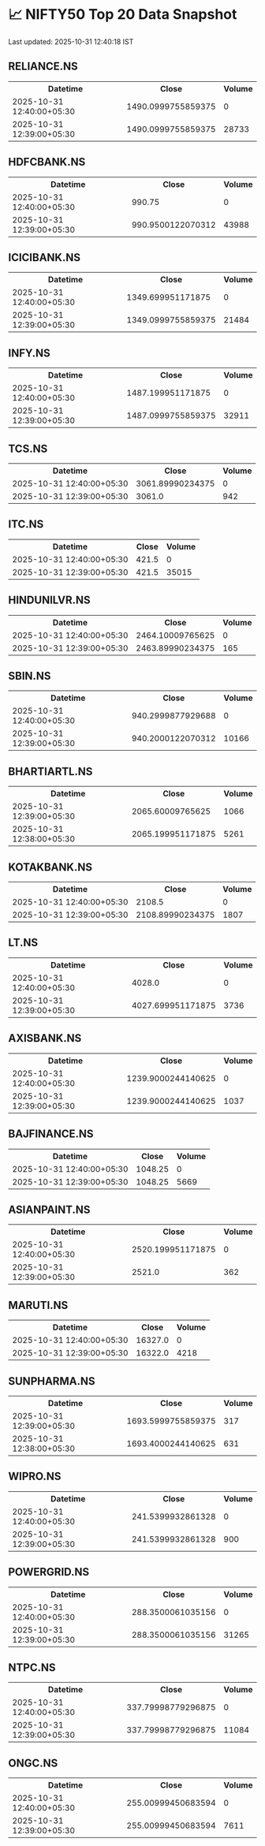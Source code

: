 # 📈 NIFTY50 Top 20 Data Snapshot

Last updated: 2025-10-31 12:40:18 IST

## RELIANCE.NS

<table>
  <tr><th>Datetime</th><th>Close</th><th>Volume</th></tr>
  <tr><td>2025-10-31 12:40:00+05:30</td><td>1490.0999755859375</td><td>0</td></tr>
  <tr><td>2025-10-31 12:39:00+05:30</td><td>1490.0999755859375</td><td>28733</td></tr>
</table>

## HDFCBANK.NS

<table>
  <tr><th>Datetime</th><th>Close</th><th>Volume</th></tr>
  <tr><td>2025-10-31 12:40:00+05:30</td><td>990.75</td><td>0</td></tr>
  <tr><td>2025-10-31 12:39:00+05:30</td><td>990.9500122070312</td><td>43988</td></tr>
</table>

## ICICIBANK.NS

<table>
  <tr><th>Datetime</th><th>Close</th><th>Volume</th></tr>
  <tr><td>2025-10-31 12:40:00+05:30</td><td>1349.699951171875</td><td>0</td></tr>
  <tr><td>2025-10-31 12:39:00+05:30</td><td>1349.0999755859375</td><td>21484</td></tr>
</table>

## INFY.NS

<table>
  <tr><th>Datetime</th><th>Close</th><th>Volume</th></tr>
  <tr><td>2025-10-31 12:40:00+05:30</td><td>1487.199951171875</td><td>0</td></tr>
  <tr><td>2025-10-31 12:39:00+05:30</td><td>1487.0999755859375</td><td>32911</td></tr>
</table>

## TCS.NS

<table>
  <tr><th>Datetime</th><th>Close</th><th>Volume</th></tr>
  <tr><td>2025-10-31 12:40:00+05:30</td><td>3061.89990234375</td><td>0</td></tr>
  <tr><td>2025-10-31 12:39:00+05:30</td><td>3061.0</td><td>942</td></tr>
</table>

## ITC.NS

<table>
  <tr><th>Datetime</th><th>Close</th><th>Volume</th></tr>
  <tr><td>2025-10-31 12:40:00+05:30</td><td>421.5</td><td>0</td></tr>
  <tr><td>2025-10-31 12:39:00+05:30</td><td>421.5</td><td>35015</td></tr>
</table>

## HINDUNILVR.NS

<table>
  <tr><th>Datetime</th><th>Close</th><th>Volume</th></tr>
  <tr><td>2025-10-31 12:40:00+05:30</td><td>2464.10009765625</td><td>0</td></tr>
  <tr><td>2025-10-31 12:39:00+05:30</td><td>2463.89990234375</td><td>165</td></tr>
</table>

## SBIN.NS

<table>
  <tr><th>Datetime</th><th>Close</th><th>Volume</th></tr>
  <tr><td>2025-10-31 12:40:00+05:30</td><td>940.2999877929688</td><td>0</td></tr>
  <tr><td>2025-10-31 12:39:00+05:30</td><td>940.2000122070312</td><td>10166</td></tr>
</table>

## BHARTIARTL.NS

<table>
  <tr><th>Datetime</th><th>Close</th><th>Volume</th></tr>
  <tr><td>2025-10-31 12:39:00+05:30</td><td>2065.60009765625</td><td>1066</td></tr>
  <tr><td>2025-10-31 12:38:00+05:30</td><td>2065.199951171875</td><td>5261</td></tr>
</table>

## KOTAKBANK.NS

<table>
  <tr><th>Datetime</th><th>Close</th><th>Volume</th></tr>
  <tr><td>2025-10-31 12:40:00+05:30</td><td>2108.5</td><td>0</td></tr>
  <tr><td>2025-10-31 12:39:00+05:30</td><td>2108.89990234375</td><td>1807</td></tr>
</table>

## LT.NS

<table>
  <tr><th>Datetime</th><th>Close</th><th>Volume</th></tr>
  <tr><td>2025-10-31 12:40:00+05:30</td><td>4028.0</td><td>0</td></tr>
  <tr><td>2025-10-31 12:39:00+05:30</td><td>4027.699951171875</td><td>3736</td></tr>
</table>

## AXISBANK.NS

<table>
  <tr><th>Datetime</th><th>Close</th><th>Volume</th></tr>
  <tr><td>2025-10-31 12:40:00+05:30</td><td>1239.9000244140625</td><td>0</td></tr>
  <tr><td>2025-10-31 12:39:00+05:30</td><td>1239.9000244140625</td><td>1037</td></tr>
</table>

## BAJFINANCE.NS

<table>
  <tr><th>Datetime</th><th>Close</th><th>Volume</th></tr>
  <tr><td>2025-10-31 12:40:00+05:30</td><td>1048.25</td><td>0</td></tr>
  <tr><td>2025-10-31 12:39:00+05:30</td><td>1048.25</td><td>5669</td></tr>
</table>

## ASIANPAINT.NS

<table>
  <tr><th>Datetime</th><th>Close</th><th>Volume</th></tr>
  <tr><td>2025-10-31 12:40:00+05:30</td><td>2520.199951171875</td><td>0</td></tr>
  <tr><td>2025-10-31 12:39:00+05:30</td><td>2521.0</td><td>362</td></tr>
</table>

## MARUTI.NS

<table>
  <tr><th>Datetime</th><th>Close</th><th>Volume</th></tr>
  <tr><td>2025-10-31 12:40:00+05:30</td><td>16327.0</td><td>0</td></tr>
  <tr><td>2025-10-31 12:39:00+05:30</td><td>16322.0</td><td>4218</td></tr>
</table>

## SUNPHARMA.NS

<table>
  <tr><th>Datetime</th><th>Close</th><th>Volume</th></tr>
  <tr><td>2025-10-31 12:39:00+05:30</td><td>1693.5999755859375</td><td>317</td></tr>
  <tr><td>2025-10-31 12:38:00+05:30</td><td>1693.4000244140625</td><td>631</td></tr>
</table>

## WIPRO.NS

<table>
  <tr><th>Datetime</th><th>Close</th><th>Volume</th></tr>
  <tr><td>2025-10-31 12:40:00+05:30</td><td>241.5399932861328</td><td>0</td></tr>
  <tr><td>2025-10-31 12:39:00+05:30</td><td>241.5399932861328</td><td>900</td></tr>
</table>

## POWERGRID.NS

<table>
  <tr><th>Datetime</th><th>Close</th><th>Volume</th></tr>
  <tr><td>2025-10-31 12:40:00+05:30</td><td>288.3500061035156</td><td>0</td></tr>
  <tr><td>2025-10-31 12:39:00+05:30</td><td>288.3500061035156</td><td>31265</td></tr>
</table>

## NTPC.NS

<table>
  <tr><th>Datetime</th><th>Close</th><th>Volume</th></tr>
  <tr><td>2025-10-31 12:40:00+05:30</td><td>337.79998779296875</td><td>0</td></tr>
  <tr><td>2025-10-31 12:39:00+05:30</td><td>337.79998779296875</td><td>11084</td></tr>
</table>

## ONGC.NS

<table>
  <tr><th>Datetime</th><th>Close</th><th>Volume</th></tr>
  <tr><td>2025-10-31 12:40:00+05:30</td><td>255.00999450683594</td><td>0</td></tr>
  <tr><td>2025-10-31 12:39:00+05:30</td><td>255.00999450683594</td><td>7611</td></tr>
</table>

